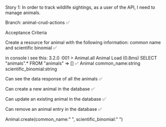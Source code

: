 
Story 1: In order to track wildlife sightings, as a user of the API, I need to manage animals.

Branch: animal-crud-actions ✅

Acceptance Criteria

Create a resource for animal with the following information: common name and scientific binomial ✅

in console i see this:
3.2.0 :001 > Animal.all
  Animal Load (0.8ms)  SELECT "animals".* FROM "animals"
 => [] ✅
 Animal common_name:string scientific_binomial:string


Can see the data response of all the animals ✅

Can create a new animal in the database ✅

Can update an existing animal in the database ✅

Can remove an animal entry in the database ✅


Animal.create(common_name:" ", scientific_binomial:" ")
